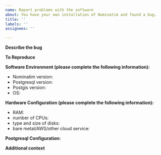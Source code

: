 ```yaml
---
name: Report problems with the software
about: You have your own installation of Nominatim and found a bug.
title: ''
labels: ''
assignees: ''

---
```


<!-- Note: if you are installing Nominatim through a docker image, you should report issues with the installation process with the docker repository first. -->

**Describe the bug**
<!-- A clear and concise description of what the bug is. -->

**To Reproduce**
<!-- Please describe what you did to get to the issue. -->

**Software Environment (please complete the following information):**
- Nominatim version: 
- Postgresql version: 
- Postgis version:
- OS: 

**Hardware Configuration (please complete the following information):**
- RAM: 
- number of CPUs:
- type and size of disks:
- bare metal/AWS/other cloud service: 

**Postgresql Configuration:**

<!-- List any configuration items you changed in your postgresql configuration. -->

**Additional context**

<!-- Add any other context about the problem here. -->
